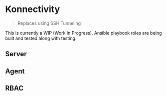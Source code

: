 # Konnectivity

>Replaces using SSH Tunneling

This is currently a WIP (Work In Progress). Ansible playbook roles are being built and tested along with testing.

## Server

## Agent

## RBAC
